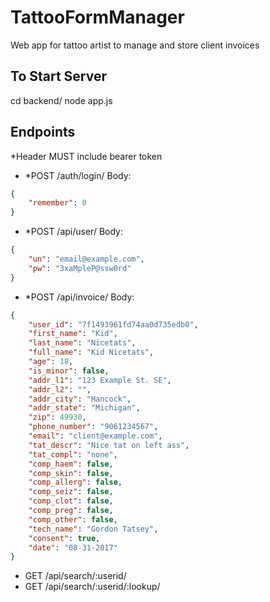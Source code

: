# TattooFormManager
Web app for tattoo artist to manage and store client invoices

## To Start Server
cd backend/
node app.js

## Endpoints

*Header MUST include bearer token
* *POST /auth/login/
Body:
```JSON
{
    "remember": 0
}
```
* *POST /api/user/
Body:
```JSON
{
    "un": "email@example.com", 
    "pw": "3xaMpleP@ssw0rd"
}
```
* *POST /api/invoice/
Body:
```JSON
{
    "user_id": "7f1493961fd74aa0d735edb0",
    "first_name": "Kid", 
    "last_name": "Nicetats", 
    "full_name": "Kid Nicetats",
    "age": 18, 
    "is_minor": false, 
    "addr_l1": "123 Example St. SE",
    "addr_l2": "",
    "addr_city": "Hancock",
    "addr_state": "Michigan",
    "zip": 49930,
    "phone_number": "9061234567",
    "email": "client@example.com",
    "tat_descr": "Nice tat on left ass",
    "tat_compl": "none",
    "comp_haem": false,
    "comp_skin": false,
    "comp_allerg": false,
    "comp_seiz": false,
    "comp_clot": false,
    "comp_preg": false,
    "comp_other": false,
    "tech_name": "Gordon Tatsey",
    "consent": true,
    "date": "08-31-2017"
}
```
* GET /api/search/:userid/
* GET /api/search/:userid/:lookup/
